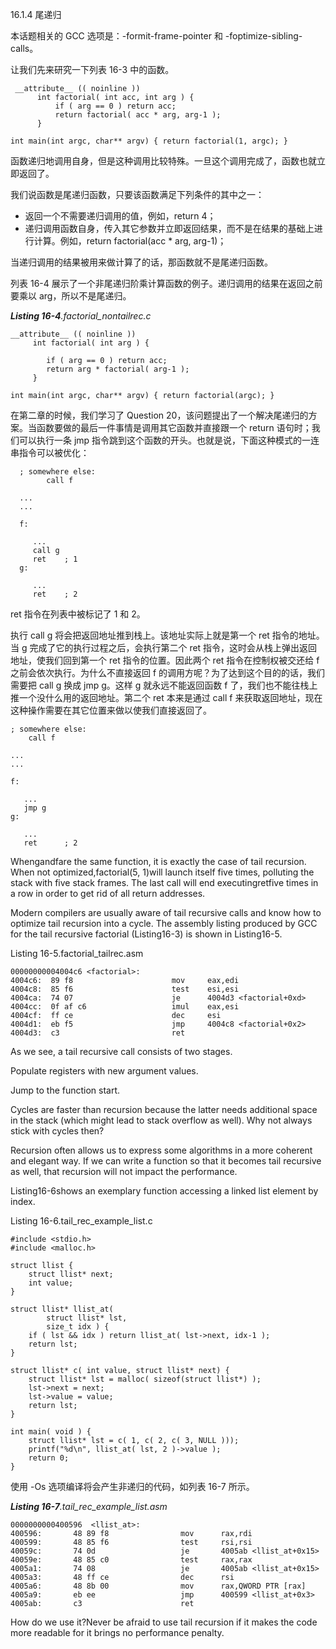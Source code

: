 16.1.4 尾递归

本话题相关的 GCC 选项是：-formit-frame-pointer 和 -foptimize-sibling-calls。

让我们先来研究一下列表 16-3 中的函数。

```
 __attribute__ (( noinline ))
      int factorial( int acc, int arg ) {
          if ( arg == 0 ) return acc;
          return factorial( acc * arg, arg-1 );
      }

int main(int argc, char** argv) { return factorial(1, argc); }
```

函数递归地调用自身，但是这种调用比较特殊。一旦这个调用完成了，函数也就立即返回了。

我们说函数是尾递归函数，只要该函数满足下列条件的其中之一：

* 返回一个不需要递归调用的值，例如，return 4；
* 递归调用函数自身，传入其它参数并立即返回结果，而不是在结果的基础上进行计算。例如，return factorial\(acc \* arg, arg-1\)；

当递归调用的结果被用来做计算了的话，那函数就不是尾递归函数。

列表 16-4 展示了一个非尾递归阶乘计算函数的例子。递归调用的结果在返回之前要乘以 arg，所以不是尾递归。

_**Listing 16-4**.factorial\_nontailrec.c_

```
__attribute__ (( noinline ))
     int factorial( int arg ) {

        if ( arg == 0 ) return acc;
        return arg * factorial( arg-1 );
     }

int main(int argc, char** argv) { return factorial(argc); }
```

在第二章的时候，我们学习了 Question 20，该问题提出了一个解决尾递归的方案。当函数要做的最后一件事情是调用其它函数并直接跟一个 return 语句时；我们可以执行一条 jmp 指令跳到这个函数的开头。也就是说，下面这种模式的一连串指令可以被优化：

```
  ; somewhere else:
        call f

  ...
  ...

  f:

     ...
     call g
     ret    ; 1
  g:

     ...
     ret    ; 2
```

ret 指令在列表中被标记了 1 和 2。

执行 call g 将会把返回地址推到栈上。该地址实际上就是第一个 ret 指令的地址。当 g 完成了它的执行过程之后，会执行第二个 ret 指令，这时会从栈上弹出返回地址，使我们回到第一个 ret 指令的位置。因此两个 ret 指令在控制权被交还给 f 之前会依次执行。为什么不直接返回 f 的调用方呢？为了达到这个目的的话，我们需要把 call g 换成 jmp g。这样 g 就永远不能返回函数 f 了，我们也不能往栈上推一个没什么用的返回地址。第二个 ret 本来是通过 call f 来获取返回地址，现在这种操作需要在其它位置来做以使我们直接返回了。

```
; somewhere else:
    call f

...
...

f:

   ...
   jmp g
g:

   ...
   ret      ; 2
```

Whengandfare the same function, it is exactly the case of tail recursion. When not optimized,factorial\(5, 1\)will launch itself five times, polluting the stack with five stack frames. The last call will end executingretfive times in a row in order to get rid of all return addresses.

Modern compilers are usually aware of tail recursive calls and know how to optimize tail recursion into a cycle. The assembly listing produced by GCC for the tail recursive factorial \(Listing16-3\) is shown in Listing16-5.

Listing 16-5.factorial\_tailrec.asm

```
00000000004004c6 <factorial>:
4004c6:  89 f8                      mov     eax,edi
4004c8:  85 f6                      test    esi,esi
4004ca:  74 07                      je      4004d3 <factorial+0xd>
4004cc:  0f af c6                   imul    eax,esi
4004cf:  ff ce                      dec     esi
4004d1:  eb f5                      jmp     4004c8 <factorial+0x2>
4004d3:  c3                         ret
```

As we see, a tail recursive call consists of two stages.

Populate registers with new argument values.

Jump to the function start.

Cycles are faster than recursion because the latter needs additional space in the stack \(which might lead to stack overflow as well\). Why not always stick with cycles then?

Recursion often allows us to express some algorithms in a more coherent and elegant way. If we can write a function so that it becomes tail recursive as well, that recursion will not impact the performance.

Listing16-6shows an exemplary function accessing a linked list element by index.

Listing 16-6.tail\_rec\_example\_list.c

```
#include <stdio.h>
#include <malloc.h>

struct llist {
    struct llist* next;
    int value;
}

struct llist* llist_at(
        struct llist* lst,
        size_t idx ) {
    if ( lst && idx ) return llist_at( lst->next, idx-1 );
    return lst;
}

struct llist* c( int value, struct llist* next) {
    struct llist* lst = malloc( sizeof(struct llist*) );
    lst->next = next;
    lst->value = value;
    return lst;
}

int main( void ) {
    struct llist* lst = c( 1, c( 2, c( 3, NULL )));
    printf("%d\n", llist_at( lst, 2 )->value );
    return 0;
}
```

使用 -Os 选项编译将会产生非递归的代码，如列表 16-7 所示。

_**Listing 16-7**.tail\_rec\_example\_list.asm_

```
0000000000400596  <llist_at>:
400596:       48 89 f8                mov      rax,rdi
400599:       48 85 f6                test     rsi,rsi
40059c:       74 0d                   je       4005ab <llist_at+0x15>
40059e:       48 85 c0                test     rax,rax
4005a1:       74 08                   je       4005ab <llist_at+0x15>
4005a3:       48 ff ce                dec      rsi
4005a6:       48 8b 00                mov      rax,QWORD PTR [rax]
4005a9:       eb ee                   jmp      400599 <llist_at+0x3>
4005ab:       c3                      ret
```

How do we use it?Never be afraid to use tail recursion if it makes the code more readable for it brings no performance penalty.

